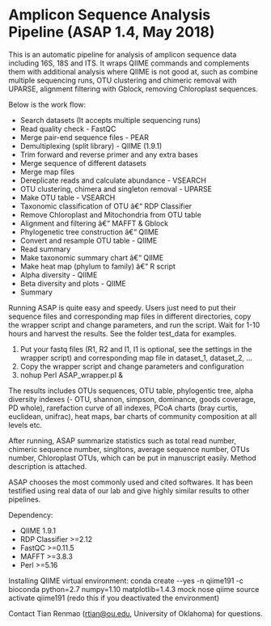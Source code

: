 # Amplicon Sequence Analysis Pipeline (ASAP 1.4, May 2018)

This is an automatic pipeline for analysis of amplicon sequence data including 16S, 18S and ITS. It wraps QIIME commands and complements them with additional analysis where QIIME is not good at, such as combine multiple sequencing runs, OTU clustering and chimeric removal with UPARSE, alignment filtering with Gblock, removing Chloroplast sequences.

Below is the work flow:
- Search datasets (It accepts multiple sequencing runs)
- Read quality check - FastQC
- Merge pair-end sequence files - PEAR
- Demultiplexing (split library) - QIIME (1.9.1)
- Trim forward and reverse primer and any extra bases
- Merge sequence of different datasets
- Merge map files
- Dereplicate reads and calculate abundance - VSEARCH
- OTU clustering, chimera and singleton removal - UPARSE
- Make OTU table - VSEARCH
- Taxonomic classification of OTU â€“ RDP Classifier
- Remove Chloroplast and Mitochondria from OTU table
- Alignment and filtering â€“ MAFFT & Gblock
- Phylogenetic tree construction â€“ QIIME
- Convert and resample OTU table - QIIME
- Read summary
- Make taxonomic summary chart â€“ QIIME
- Make heat map (phylum to family) â€“ R script
- Alpha diversity - QIIME
- Beta diversity and plots - QIIME
- Summary

Running ASAP is quite easy and speedy. Users just need to put their sequence files and corresponding map files in different directories, copy the wrapper script and change parameters, and run the script. Wait for 1-10 hours and harvest the results. See the folder test_data for examples.

1. Put your fastq files (R1, R2 and I1, I1 is optional, see the settings in the wrapper script) and corresponding map file in dataset_1, dataset_2, ...
2. Copy the wrapper script and change parameters and configuration
3. nohup Perl ASAP_wrapper.pl &

The results includes OTUs sequences, OTU table, phylogentic tree, alpha diversity indexes (- OTU, shannon, simpson, dominance, goods coverage, PD whole), rarefaction curve of all indexes, PCoA charts (bray curtis, euclidean, unifrac), heat maps, bar charts of community composition at all levels etc.

After running, ASAP summarize statistics such as total read number, chimeric sequence number, singltons, average sequence number, OTUs number, Chloroplast OTUs, which can be put in manuscript easily. Method description is attached.

ASAP chooses the most commonly used and cited softwares. It has been testified using real data of our lab and give highly similar results to other pipelines.

Dependency:
- QIIME	1.9.1
- RDP Classifier	>=2.12
- FastQC	>=0.11.5
- MAFFT	>=3.8.3
- Perl	>=5.16

Installing QIIME virtual environment:
conda create --yes -n qiime191 -c bioconda python=2.7 numpy=1.10 matplotlib=1.4.3 mock nose qiime
source activate qiime191 (redo this if you deactivated the environment)

Contact Tian Renmao (rtian@ou.edu, University of Oklahoma) for questions.


